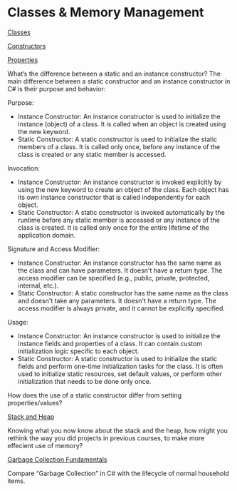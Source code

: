 # Classes & Memory Management
[Classes](https://docs.microsoft.com/en-us/dotnet/csharp/programming-guide/classes-and-structs/classes)

[Constructors](https://docs.microsoft.com/en-us/dotnet/csharp/programming-guide/classes-and-structs/constructors)

[Properties](https://docs.microsoft.com/en-us/dotnet/csharp/programming-guide/classes-and-structs/properties)

What’s the difference between a static and an instance constructor?
The main difference between a static constructor and an instance constructor in C# is their purpose and behavior:

Purpose:
- Instance Constructor: An instance constructor is used to initialize the instance (object) of a class. It is called when an object is created using the new keyword.
- Static Constructor: A static constructor is used to initialize the static members of a class. It is called only once, before any instance of the class is created or any static member is accessed.

Invocation:
- Instance Constructor: An instance constructor is invoked explicitly by using the new keyword to create an object of the class. Each object has its own instance constructor that is called independently for each object.
- Static Constructor: A static constructor is invoked automatically by the runtime before any static member is accessed or any instance of the class is created. It is called only once for the entire lifetime of the application domain.

Signature and Access Modifier:
- Instance Constructor: An instance constructor has the same name as the class and can have parameters. It doesn't have a return type. The access modifier can be specified (e.g., public, private, protected, internal, etc.).
- Static Constructor: A static constructor has the same name as the class and doesn't take any parameters. It doesn't have a return type. The access modifier is always private, and it cannot be explicitly specified.

Usage:
- Instance Constructor: An instance constructor is used to initialize the instance fields and properties of a class. It can contain custom initialization logic specific to each object.
- Static Constructor: A static constructor is used to initialize the static fields and perform one-time initialization tasks for the class. It is often used to initialize static resources, set default values, or perform other initialization that needs to be done only once.

How does the use of a static constructor differ from setting properties/values?



[Stack and Heap](https://www.c-sharpcorner.com/article/C-Sharp-heaping-vs-stacking-in-net-part-i/)

Knowing what you now know about the stack and the heap, how might you rethink the way you did projects in previous courses, to make more effecient use of memory?

[Garbage Collection Fundamentals](https://docs.microsoft.com/en-us/dotnet/standard/garbage-collection/fundamentals)

Compare “Garbage Collection” in C# with the lifecycle of normal household items.